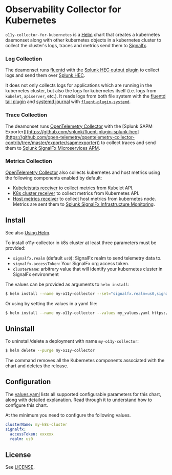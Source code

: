 # Observability Collector for Kubernetes

`o11y-collector-for-kubernetes` is a [Helm](https://github.com/kubernetes/helm) chart that
creates a kubernetes daemonset along with other kubernetes objects in a
kubernetes cluster to collect the cluster's logs, traces and metrics send them to
[Signalfx](https://www.signalfx.com/).

### Log Collection

The deamonset runs [fluentd](https://www.fluentd.org/) with the
[Splunk HEC output plugin](https://github.com/splunk/fluent-plugin-splunk-hec)
to collect logs and send them over
[Splunk HEC](http://docs.splunk.com/Documentation/Splunk/7.1.0/Data/AboutHEC).

It does not only collects logs for applications which are running in the
kubernetes cluster, but also the logs for kubernetes itself (i.e. logs from
`kubelet`, `apiserver`, etc.). It reads logs from both file system with the
[fluentd tail plugin](https://docs.fluentd.org/v1.0/articles/in_tail) and
[systemd journal](http://0pointer.de/blog/projects/journalctl.html) with
[`fluent-plugin-systemd`](https://github.com/reevoo/fluent-plugin-systemd).

### Trace Collection

The deamonset runs [OpenTelemetry Collector](https://github.com/open-telemetry/opentelemetry-collector/) with the
[Splunk SAPM Exporter][(https://github.com/splunk/fluent-plugin-splunk-hec](https://github.com/open-telemetry/opentelemetry-collector-contrib/tree/master/exporter/sapmexporter))
to collect traces and send them to
[Splunk SignalFx Microservices APM](https://www.splunk.com/en_us/software/microservices-apm.html).

### Metrics Collection

[OpenTelemetry Collector](https://github.com/open-telemetry/opentelemetry-collector/) also collects kubernetes and host 
metrics using the following components enabled by default:
- [Kubeletstats receiver](https://github.com/open-telemetry/opentelemetry-collector-contrib/tree/master/receiver/kubeletstatsreceiver) 
to collect metrics from Kubelet API.
- [K8s cluster receiver](https://github.com/open-telemetry/opentelemetry-collector-contrib/tree/master/receiver/k8sclusterreceiver) 
to collect metrics from Kubernetes API.
- [Host metrics receiver](https://github.com/open-telemetry/opentelemetry-collector/tree/master/receiver/hostmetricsreceiver) 
to collect host metrics from kubernetes node.
Metrics are sent them to
[Splunk SignalFx Infrastructure Monitoring](https://www.splunk.com/en_us/software/infrastructure-monitoring.html).

## Install

See also [Using Helm](https://docs.helm.sh/using_helm/#using-helm).

To install o11y-collector in k8s cluster at least three parameters must be provided:
- `signalfx.realm` (default `us0`): SignalFx realm to send telemetry data to.
- `signalfx.accessToken`: Your SignalFx org access token.
- `clusterName`: arbitrary value that will identify your kubernetes cluster in SignalFx environment

The values can be provided as arguments to `helm install`:

```bash
$ helm install --name my-o11y-collector --set="signalfx.realm=us0,signalfx.accessToken=xxxxxx,clusterName=my-cluster" https://github.com/signalfx/o11y-collector-for-kubernetes/releases/download/0.1.0/o11y-collector-for-kubernetes-0.1.0.tgz
```

Or using by setting the values in a yaml file:

```bash
$ helm install --name my-o11y-collector --values my_values.yaml https://github.com/signalfx/o11y-collector-for-kubernetes/releases/download/0.1.0/o11y-collector-for-kubernetes-0.1.0.tgz
```

## Uninstall

To uninstall/delete a deployment with name `my-o11y-collector`:

```bash
$ helm delete --purge my-o11y-collector
```

The command removes all the Kubernetes components associated with the chart and
deletes the release.

## Configuration

The [values.yaml](https://github.com/signalfx/o11y-collector-for-kubernetes/helm-charts/o11y-collector-for-kubernetes/values.yaml) lists all supported configurable parameters for
this chart, along with detailed explanation. Read through it to understand how
to configure this chart.

At the minimum you need to configure the following values.

```yaml
clusterName: my-k8s-cluster
signalfx:
  accessToken: xxxxxx
  realm: us0
```

## License ##

See [LICENSE](LICENSE).
